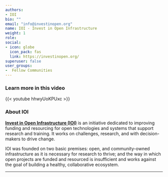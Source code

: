 ```yaml
---
authors:
- IOI
bio: ""
email: "info@investinopen.org"
name: IOI - Invest in Open Infrastructure
weight: 1
role: 
social:
- icon: globe
  icon_pack: fas
  link: https://investinopen.org/
superuser: false
user_groups:
-  Fellow Communities
---
```


### Learn more in this video

{{< youtube hhwyUoKPUxc >}} 

### About IOI

**[Invest in Open Infrastructure (IOI)](https://investinopen.org/)** is an initiative dedicated to improving funding and resourcing for open technologies and systems that support research and training. It works on challenges, research, and with decision-makers to drive change.

IOI was founded on two basic premises: open, and community-owned infrastructure as it is necessary for research to thrive; and the way in which open projects are funded and resourced is insufficient and works against the goal of building a healthy, collaborative ecosystem. 




***


